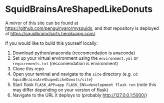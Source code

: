 # SquidBrainsAreShapedLikeDonuts

A _mirror_ of this site can be found at https://github.com/penguinyaro/mysquids, and _that_ repository is deployed at https://squidbraincharts.herokuapp.com/.

If you would like to build this yourself locally:

1. Download python/anaconda (reccomendation is anaconda)
1. Set up your virtual environment using the `environment.yml` or `requirements.txt` (reccomendation is environment)
1. Clone this repo
1. Open your teminal and navigate to the `site` directory (e.g. `cd SquidBrainsAreShapedLikeDonuts/site`)
1. Start flask `FLASK_APP=app FLASK_ENV=development flask run` (note this may differ depending on your version of flask)
1. Navigate to the URL it deploys to (probably http://127.0.0.1:5000/)
